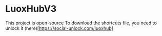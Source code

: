 # LuoxHubV3

This project is open-source
To download the shortcuts file, you need to unlock it (here)[https://social-unlock.com/luoxhub]
